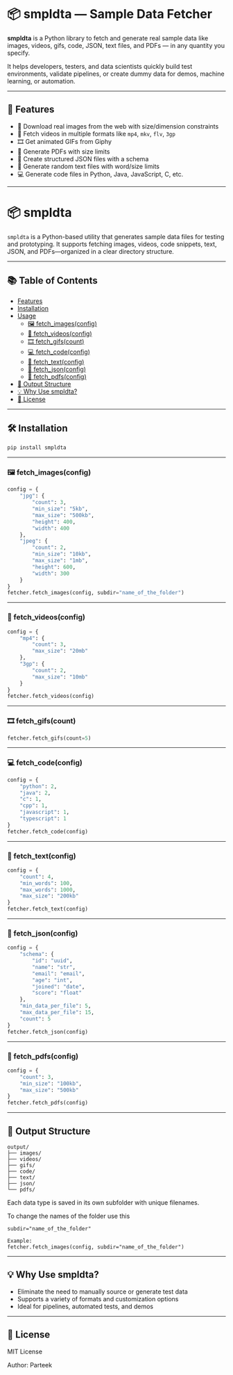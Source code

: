 # 📦 smpldta — Sample Data Fetcher

**smpldta** is a Python library to fetch and generate real sample data like images, videos, gifs, code, JSON, text files, and PDFs — in any quantity you specify.

It helps developers, testers, and data scientists quickly build test environments, validate pipelines, or create dummy data for demos, machine learning, or automation.

---

## 🚀 Features

- 📸 Download real images from the web with size/dimension constraints
- 🎥 Fetch videos in multiple formats like `mp4`, `mkv`, `flv`, `3gp`
- 🎞️ Get animated GIFs from Giphy
- 📄 Generate PDFs with size limits
- 📁 Create structured JSON files with a schema
- 💬 Generate random text files with word/size limits
- 💻 Generate code files in Python, Java, JavaScript, C, etc.


---
# 📦 smpldta

`smpldta` is a Python-based utility that generates sample data files for testing and prototyping. It supports fetching images, videos, code snippets, text, JSON, and PDFs—organized in a clear directory structure.

---

## 📚 Table of Contents

- [Features](#features)
- [Installation](#installation)
- [Usage](#usage)
  - [🖼️ fetch_images(config)](#️-fetch_imagesconfig)
  - [🎥 fetch_videos(config)](#-fetch_videosconfig)
  - [🎞️ fetch_gifs(count)](#-fetch_gifscount)
  - [💻 fetch_code(config)](#-fetch_codeconfig)
  - [📝 fetch_text(config)](#-fetch_textconfig)
  - [🧾 fetch_json(config)](#-fetch_jsonconfig)
  - [📄 fetch_pdfs(config)](#-fetch_pdfsconfig)
- [📂 Output Structure](#-output-structure)
- [💡 Why Use smpldta?](#-why-use-smpldta)
- [📄 License](#-license)

---

## 🛠️ Installation

```bash
pip install smpldta
```

---


### 🖼️ fetch_images(config)

```python
config = {
    "jpg": {
        "count": 3,
        "min_size": "5kb",
        "max_size": "500kb",
        "height": 400,
        "width": 400
    },
    "jpeg": {
        "count": 2,
        "min_size": "10kb",
        "max_size": "1mb",
        "height": 600,
        "width": 300
    }
}
fetcher.fetch_images(config, subdir="name_of_the_folder")
```

---

### 🎥 fetch_videos(config)

```python
config = {
    "mp4": {
        "count": 3,
        "max_size": "20mb"
    },
    "3gp": {
        "count": 2,
        "max_size": "10mb"
    }
}
fetcher.fetch_videos(config)
```

---

### 🎞️ fetch_gifs(count)

```python
fetcher.fetch_gifs(count=5)
```

---

### 💻 fetch_code(config)

```python
config = {
    "python": 2,
    "java": 2,
    "c": 1,
    "cpp": 1,
    "javascript": 1,
    "typescript": 1
}
fetcher.fetch_code(config)
```

---

### 📝 fetch_text(config)

```python
config = {
    "count": 4,
    "min_words": 100,
    "max_words": 1000,
    "max_size": "200kb"
}
fetcher.fetch_text(config)
```

---

### 🧾 fetch_json(config)

```python
config = {
    "schema": {
        "id": "uuid",
        "name": "str",
        "email": "email",
        "age": "int",
        "joined": "date",
        "score": "float"
    },
    "min_data_per_file": 5,
    "max_data_per_file": 15,
    "count": 5
}
fetcher.fetch_json(config)
```

---

### 📄 fetch_pdfs(config)

```python
config = {
    "count": 3,
    "min_size": "100kb",
    "max_size": "500kb"
}
fetcher.fetch_pdfs(config)
```

---

## 📂 Output Structure

```
output/
├── images/
├── videos/
├── gifs/
├── code/
├── text/
├── json/
└── pdfs/
```

Each data type is saved in its own subfolder with unique filenames.

To change the names of the folder use this
```
subdir="name_of_the_folder"

Example:
fetcher.fetch_images(config, subdir="name_of_the_folder")
```

---

## 💡 Why Use smpldta?

- Eliminate the need to manually source or generate test data
- Supports a variety of formats and customization options
- Ideal for pipelines, automated tests, and demos

---

## 📄 License

MIT License

Author: Parteek